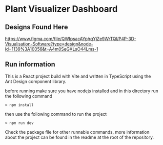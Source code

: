 # Plant Visualizer Dashboard

## Designs Found Here

https://www.figma.com/file/QWIpsacAYphqYjZe9WrTQl/P4P-3D-Visualisation-Software?type=design&node-id=1139%3A10056&t=A4m0SeGXLsO44Lms-1

## Run information

This is a React project build with Vite and written in TypeScript using the Ant Design component library.

before running make sure you have nodejs installed and in this directory run the following command

```
> npm install
```

then use the following command to run the project

```
> npm run dev
```

Check the package file for other runnable commands, more information about the project can be found in the readme at the root of the repository.

